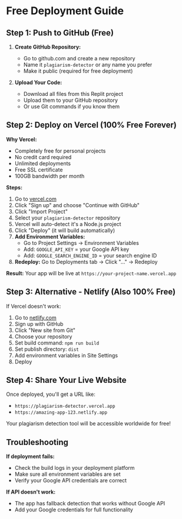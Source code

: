 # Free Deployment Guide

## Step 1: Push to GitHub (Free)

1. **Create GitHub Repository:**
   - Go to github.com and create a new repository
   - Name it `plagiarism-detector` or any name you prefer
   - Make it public (required for free deployment)

2. **Upload Your Code:**
   - Download all files from this Replit project
   - Upload them to your GitHub repository
   - Or use Git commands if you know them

## Step 2: Deploy on Vercel (100% Free Forever)

**Why Vercel:**
- Completely free for personal projects
- No credit card required
- Unlimited deployments
- Free SSL certificate
- 100GB bandwidth per month

**Steps:**
1. Go to [vercel.com](https://vercel.com)
2. Click "Sign up" and choose "Continue with GitHub"
3. Click "Import Project"
4. Select your `plagiarism-detector` repository
5. Vercel will auto-detect it's a Node.js project
6. Click "Deploy" (it will build automatically)
7. **Add Environment Variables:**
   - Go to Project Settings → Environment Variables
   - Add: `GOOGLE_API_KEY` = your Google API key
   - Add: `GOOGLE_SEARCH_ENGINE_ID` = your search engine ID
8. **Redeploy:** Go to Deployments tab → Click "..." → Redeploy

**Result:** Your app will be live at `https://your-project-name.vercel.app`

## Step 3: Alternative - Netlify (Also 100% Free)

If Vercel doesn't work:
1. Go to [netlify.com](https://netlify.com)
2. Sign up with GitHub
3. Click "New site from Git"
4. Choose your repository
5. Set build command: `npm run build`
6. Set publish directory: `dist`
7. Add environment variables in Site Settings
8. Deploy

## Step 4: Share Your Live Website

Once deployed, you'll get a URL like:
- `https://plagiarism-detector.vercel.app`
- `https://amazing-app-123.netlify.app`

Your plagiarism detection tool will be accessible worldwide for free!

## Troubleshooting

**If deployment fails:**
- Check the build logs in your deployment platform
- Make sure all environment variables are set
- Verify your Google API credentials are correct

**If API doesn't work:**
- The app has fallback detection that works without Google API
- Add your Google credentials for full functionality